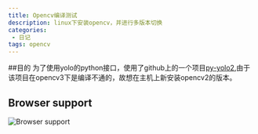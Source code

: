 ```yaml
---
title: Opencv编译测试
description: linux下安装opencv，并进行多版本切换
categories:
 - 日记
tags: opencv
---
```

##目的
为了使用yolo的python接口，使用了github上的一个项目[py-yolo2](https://github.com/SidHard/py-yolo2),由于该项目在opencv3下是编译不通的，故想在主机上新安装opencv2的版本。



## Browser support

![Browser support](http://iissnan.com/nexus/next/browser-support.png)
